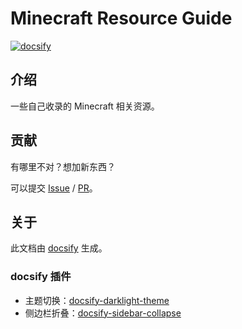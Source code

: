 # Minecraft Resource Guide

[![docsify](https://img.shields.io/static/v1?label=docsify&message=%E5%9C%A8%E7%BA%BF%E6%B5%8F%E8%A7%88&color=brightgreen&style=flat-square)](https://lyaiya.github.io/Minecraft-Resource-Guide/)

## 介绍

一些自己收录的 Minecraft 相关资源。

## 贡献

有哪里不对？想加新东西？

可以提交 [Issue](https://github.com/Lyaiya/Minecraft-Resource-Guide/issues) / [PR](https://github.com/Lyaiya/Minecraft-Resource-Guide/pulls)。

## 关于

此文档由 [docsify](https://docsify.js.org/) 生成。

### docsify 插件

- 主题切换：[docsify-darklight-theme](https://docsify-darklight-theme.boopathikumar.me/)
- 侧边栏折叠：[docsify-sidebar-collapse](https://github.com/iPeng6/docsify-sidebar-collapse)
